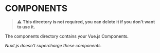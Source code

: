 # COMPONENTS

> ⚠ **This directory is not required, you can delete it if you don't want to use it.**

The components directory contains your Vue.js Components.

_Nuxt.js doesn't supercharge these components._
